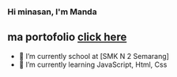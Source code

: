 ### Hi minasan, I'm Manda 
## ma portofolio [click here](https://mansite.vercel.app/) 
- 🔭 I’m currently school at [SMK N 2 Semarang] 
- 🌱 I’m currently learning JavaScript, Html, Css





<!--
**amandawihanqirania/amandawihanqirania** is a ✨ _special_ ✨ repository because its `README.md` (this file) appears on your GitHub profile.

Here are some ideas to get you started:

- 🔭 I’m currently working on ...
- 🌱 I’m currently learning ...
- 👯 I’m looking to collaborate on ...
- 🤔 I’m looking for help with ...
- 💬 Ask me about ...
- 📫 How to reach me: ...
- 😄 Pronouns: ...
- ⚡ Fun fact: ...
-->
